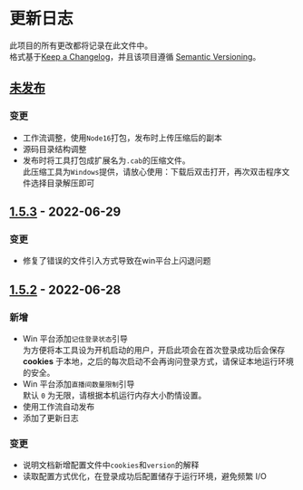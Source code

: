 # 更新日志  
此项目的所有更改都将记录在此文件中。  
格式基于[Keep a Changelog](https://keepachangelog.com/en/1.0.0/)，并且该项目遵循 [Semantic Versioning](https://semver.org/spec/v2.0.0.html)。

## [未发布]

### 变更
* 工作流调整，使用`Node16`打包，发布时上传压缩后的副本
* 源码目录结构调整
* 发布时将工具打包成扩展名为`.cab`的压缩文件。  
  此压缩工具为`Windows`提供，请放心使用：下载后双击打开，再次双击程序文件选择目录解压即可

## [1.5.3] - 2022-06-29  

### 变更
* 修复了错误的文件引入方式导致在win平台上闪退问题

## [1.5.2] - 2022-06-28  
### 新增    
* Win 平台添加`记住登录状态`引导  
  为方便将本工具设为开机启动的用户，开启此项会在首次登录成功后会保存 **cookies** 于本地，之后的每次启动不会再询问登录方式，请保证本地运行环境的安全。
* Win 平台添加`直播间数量限制`引导  
  默认 `0` 为无限，请根据本机运行内存大小酌情设置。
* 使用工作流自动发布
* 添加了更新日志

### 变更
* 说明文档新增配置文件中`cookies`和`version`的解释
* 读取配置方式优化，在登录成功后配置储存于运行环境，避免频繁 I/O
  
[未发布]: https://github.com/shaww855/acfun-live/compare/v1.5.3...HEAD
[1.5.3]: https://github.com/shaww855/acfun-live/compare/v1.5.2...1.5.3
[1.5.2]: https://github.com/shaww855/acfun-live/compare/v1.5.1...v1.5.2